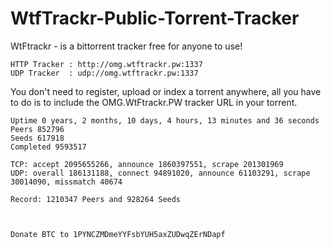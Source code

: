 # WtfTrackr-Public-Torrent-Tracker

WtFtrackr - is a bittorrent tracker free for anyone to use!

```
HTTP Tracker : http://omg.wtftrackr.pw:1337  
UDP Tracker  : udp://omg.wtftrackr.pw:1337
```

You don't need to register, upload or index a torrent anywhere, all you have to do is to include the OMG.WtFtrackr.PW tracker URL in your torrent.
```
Uptime 0 years, 2 months, 10 days, 4 hours, 13 minutes and 36 seconds
Peers 852796
Seeds 617918
Completed 9593517

TCP: accept 2095655266, announce 1860397551, scrape 201301969
UDP: overall 186131188, connect 94891020, announce 61103291, scrape 30014090, missmatch 40674

Record: 1210347 Peers and 928264 Seeds



Donate BTC to 1PYNCZMDmeYYFsbYUH5axZUDwqZErNDapf
```
